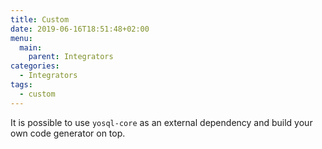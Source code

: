 ```yaml
---
title: Custom
date: 2019-06-16T18:51:48+02:00
menu:
  main:
    parent: Integrators
categories:
  - Integrators 
tags:
  - custom
---
```


It is possible to use `yosql-core` as an external dependency and build your own code generator on top. 
